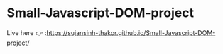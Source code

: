 # Small-Javascript-DOM-project
Live here 👉 :https://sujansinh-thakor.github.io/Small-Javascript-DOM-project/

